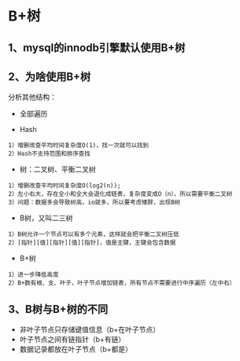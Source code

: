 # B+树

## 1、mysql的innodb引擎默认使用B+树

## 2、为啥使用B+树

分析其他结构：

- 全部遍历

- Hash

```
1）增删改查平均时间复杂度O(1)，找一次就可以找到
2）Hash不支持范围和排序查找
```

- 树：二叉树、平衡二叉树

```
1）增删改查平均时间复杂度O(log2(n));
2）左小右大，存在全小和全大会退化成链表，复杂度变成O（n），所以需要平衡二叉树
3）问题：数据多会导致树高，io就多，所以要考虑矮胖，出现B树
```

- B树，又叫二三树

```
1）B树允许一个节点可以有多个元素，这样就会把平衡二叉树压低
2）[指针][值][指针][值][指针]，值是主键，主键会包含数据
```

- B+树

```
1）进一步降低高度
2）B+数有根、支、叶子，叶子节点增加链表，所有节点不需要进行中序遍历（左中右）
```

## 3、B树与B+树的不同

- 非叶子节点只存储键值信息（b+在叶子节点）
- 叶子节点之间有链指针（b+有链）
- 数据记录都放在叶子节点（b+都是）



